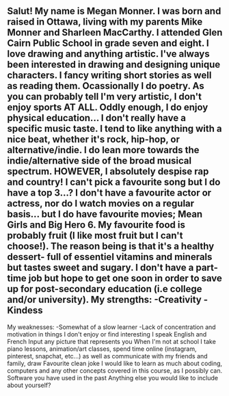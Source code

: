 Salut! My name is Megan Monner.
I was born and raised in Ottawa, living with my parents Mike Monner and Sharleen MacCarthy.
I attended Glen Cairn Public School in grade seven and eight.
I love drawing and anything artistic. I've always been interested in drawing and designing unique characters. I fancy writing short stories as well as reading them. Ocassionally I do poetry. As you can probably tell I'm very artistic, I don't enjoy sports AT ALL. Oddly enough, I do enjoy physical education...
I don't really have a specific music taste. I tend to like anything with a nice beat, whether it's rock, hip-hop, or alternative/indie.
I do lean more towards the indie/alternative side of the broad musical spectrum. HOWEVER, I absolutely despise rap and country! I can't pick a favourite song but I do have a top 3...?
I don't have a favourite actor or actress, nor do I watch movies on a regular basis... but I do have favourite movies; Mean Girls and Big Hero 6.
My favourite food is probably fruit (I like most fruit but I can't choose!). The reason being is that it's a healthy dessert- full of essentiel vitamins and minerals but tastes sweet and sugary.
I don't have a part-time job but hope to get one soon in order to save up for post-secondary education (i.e college and/or university).
My strengths:
  -Creativity
  -Kindess
  -
 My weaknesses:
  -Somewhat of a slow learner
  -Lack of concentration and motivation in things I don't enjoy or find interesting
I speak English and French
Input any picture that represents you
When I'm not at school I take piano lessons, animation/art classes, spend time online (instagram, pinterest, snapchat, etc...) as well as communicate with my friends and family, draw
Favourite clean joke
I would like to learn as much about coding, computers and any other concepts covered in this course, as I possibly can.
Software you have used in the past
Anything else you would like to include about yourself?
